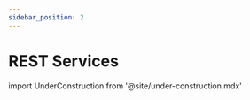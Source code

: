 ```yaml
---
sidebar_position: 2
---
```


# REST Services

import UnderConstruction from  '@site/under-construction.mdx'

<UnderConstruction />
